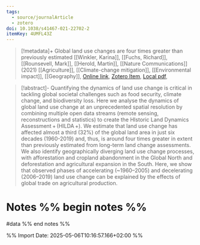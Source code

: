 ```yaml
---
tags:
  - source/journalArticle
  - zotero
doi: 10.1038/s41467-021-22702-2
itemKey: 4UMFL43Z
---
```

>[!metadata]+
> Global land use changes are four times greater than previously estimated
> [[Winkler, Karina]], [[Fuchs, Richard]], [[Rounsevell, Mark]], [[Herold, Martin]], 
> [[Nature Communications]] (2021)
> [[Agriculture]], [[Climate-change mitigation]], [[Environmental impact]], [[Geography]], 
> [Online link](https://www.nature.com/articles/s41467-021-22702-2), [Zotero Item](zotero://select/library/items/4UMFL43Z), [Local pdf](file://C:/Users/aburg/Documents/references/zotero/storage/VDWIFU8G/Winkler2021_Globalland.pdf), 

>[!abstract]-
>Quantifying the dynamics of land use change is critical in tackling global societal challenges such as food security, climate change, and biodiversity loss. Here we analyse the dynamics of global land use change at an unprecedented spatial resolution by combining multiple open data streams (remote sensing, reconstructions and statistics) to create the HIstoric Land Dynamics Assessment + (HILDA +). We estimate that land use change has affected almost a third (32%) of the global land area in just six decades (1960-2019) and, thus, is around four times greater in extent than previously estimated from long-term land change assessments. We also identify geographically diverging land use change processes, with afforestation and cropland abandonment in the Global North and deforestation and agricultural expansion in the South. Here, we show that observed phases of accelerating (~1960–2005) and decelerating (2006–2019) land use change can be explained by the effects of global trade on agricultural production.

# Notes %% begin notes %%
#data 
%% end notes %%




%% Import Date: 2025-05-06T10:16:57.166+02:00 %%
